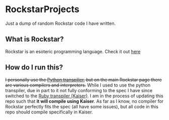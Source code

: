 # RockstarProjects
Just a dump of random Rockstar code I have written.

## What is Rockstar?
Rockstar is an esoteric programming language. Check it out [here](https://github.com/dylanbeattie/rockstar)

## How do I run this?
~~I personally use the [Python transpilier](https://github.com/yanorestes/rockstar-py), but on the main Rockstar page there are various compilers and interpreters.~~
While I used to use the python transpiler, due in part to it not fully conforming to the spec I have since switched to the [Ruby transpiler (Kaiser)](https://github.com/marcinruszkiewicz/kaiser-ruby). I am in the process of updating this repo such that **it will compile using Kaiser**. As far as I know, no compiler for Rockstar perfectly fits the spec (all have some issues), but all code in this repo should compile specifically in Kaiser.
